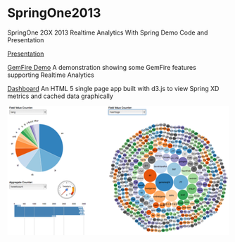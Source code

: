 SpringOne2013
=============

SpringOne 2GX 2013 Realtime Analytics With Spring Demo Code and Presentation

[Presentation](presentation/index.html)

[GemFire Demo](gemfire-demo)
A demonstration showing some GemFire features supporting Realtime Analytics

[Dashboard](https://github.com/tekul/andemo)
An HTML 5 single page app built with d3.js to view Spring XD metrics and cached data graphically

<img src="dashboard.png" style="width: 600px;"/>



